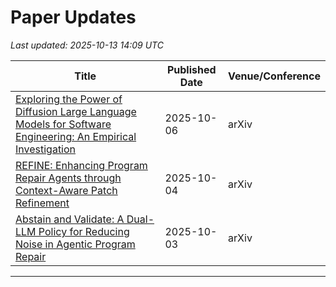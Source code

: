 # Paper Updates

*Last updated: 2025-10-13 14:09 UTC*

| Title | Published Date | Venue/Conference |
| --- | --- | --- |
| [Exploring the Power of Diffusion Large Language Models for Software Engineering: An Empirical Investigation](https://arxiv.org/abs/2510.04605) | 2025-10-06 | arXiv |
| [REFINE: Enhancing Program Repair Agents through Context-Aware Patch Refinement](https://arxiv.org/abs/2510.03588) | 2025-10-04 | arXiv |
| [Abstain and Validate: A Dual-LLM Policy for Reducing Noise in Agentic Program Repair](https://arxiv.org/abs/2510.03217) | 2025-10-03 | arXiv |

---


